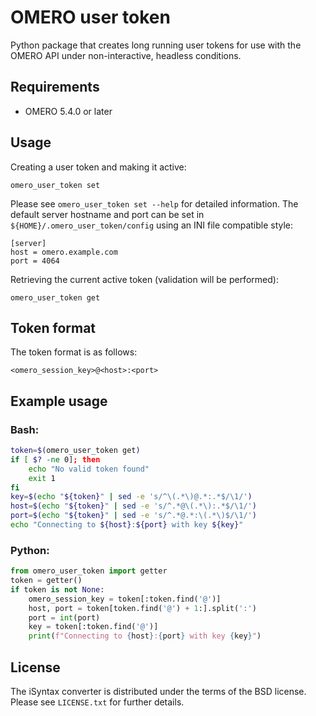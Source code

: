 # OMERO user token

Python package that creates long running user tokens for use with the OMERO
API under non-interactive, headless conditions.

## Requirements

* OMERO 5.4.0 or later


## Usage

Creating a user token and making it active:

    omero_user_token set

Please see `omero_user_token set --help` for detailed information.  The
default server hostname and port can be set in
`${HOME}/.omero_user_token/config` using an INI file compatible style:

    [server]
    host = omero.example.com
    port = 4064

Retrieving the current active token (validation will be performed):

    omero_user_token get

## Token format

The token format is as follows:

    <omero_session_key>@<host>:<port>

## Example usage

### Bash:
```bash
token=$(omero_user_token get)
if [ $? -ne 0]; then
    echo "No valid token found"
    exit 1
fi
key=$(echo "${token}" | sed -e 's/^\(.*\)@.*:.*$/\1/')
host=$(echo "${token}" | sed -e 's/^.*@\(.*\):.*$/\1/')
port=$(echo "${token}" | sed -e 's/^.*@.*:\(.*\)$/\1/')
echo "Connecting to ${host}:${port} with key ${key}"
```

### Python:
```python
from omero_user_token import getter
token = getter()
if token is not None:
    omero_session_key = token[:token.find('@')]
    host, port = token[token.find('@') + 1:].split(':')
    port = int(port)
    key = token[:token.find('@')]
    print(f"Connecting to {host}:{port} with key {key}")
```

## License

The iSyntax converter is distributed under the terms of the BSD license.
Please see `LICENSE.txt` for further details.

